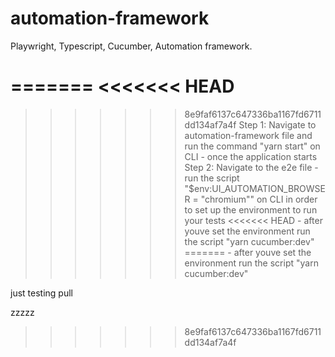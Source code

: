 # automation-framework
Playwright, Typescript, Cucumber, Automation framework. 

=======
<<<<<<< HEAD
=======

>>>>>>> 8e9faf6137c647336ba1167fd6711dd134af7a4f
Step 1: Navigate to automation-framework file and run the command "yarn start" on CLI
        - once the application starts 
Step 2: Navigate to the e2e file
        - run the script "$env:UI_AUTOMATION_BROWSER = "chromium"" on CLI in order to set up the environment to run your tests 
<<<<<<< HEAD
        - after youve set the environment run the script "yarn cucumber:dev" 
=======
        - after youve set the environment run the script "yarn cucumber:dev" 

just testing pull

zzzzz
>>>>>>> 8e9faf6137c647336ba1167fd6711dd134af7a4f
